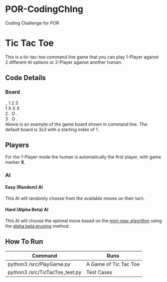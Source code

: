 # POR-CodingChlng
Coding Challenge for POR

Tic Tac Toe
=========================== 
This is a tic-tac-toe command line game that you can play 1-Player against 2 different AI options or 2-Player against another human.

## Code Details
### Board
_ 1 2 3 <br>
1 X X X <br>
2 . O . <br>
3 . O .<br>
Above is an example of the game board shown in command line. The default board is 3x3 with a starting index of 1.
## Players
For the 1-Player mode the human is automatically the first player, with game marker **X**.
### AI
#### Easy (Random) AI
This AI will randomly choose from the available moves on their turn.

#### Hard (Alpha Beta) AI
This AI will choose the optimal move based on the [mini-max algorithm](https://en.wikipedia.org/wiki/Minimax) using the [alpha beta pruning](https://en.wikipedia.org/wiki/Alpha%E2%80%93beta_pruning) method.

## How To Run

|        Command          | Runs |
| -------------------- | ---------- |
| python3 /src/PlayGame.py  |          A Game of Tic Tac Toe |
| python3 /src/TicTacToe_test.py   |        Test Cases |


